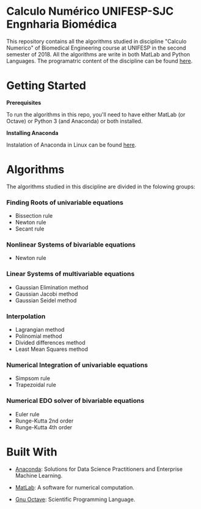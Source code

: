 # Calculo Numérico UNIFESP-SJC Engnharia Biomédica

This repository contains all the algorithms studied in discipline "Calculo Numerico" of Biomedical Engineering course at UNIFESP in the second semester of 2018. All the algorithms are write in both MatLab and Python Languages. The programatric content of the discipline can be found [here](https://unifesp.br/campus/sjc/images/sjc/Secretaria_de_Graduação/UCs_Vigentes/C/Cálculo_Numérico.pdf).

# Getting Started

**Prerequisites**

To run the algorithms in this repo, you'll need to have either MatLab (or Octave) or Python 3 (and Anaconda) or both installed.

**Installing Anaconda**

Instalation of Anaconda in Linux can be found [here](https://www.digitalocean.com/community/tutorials/how-to-install-anaconda-on-ubuntu-18-04-quickstart-pt).

# Algorithms

The algorithms studied in this discipline are divided in the folowing groups:

### Finding Roots of univariable equations

- Bissection rule
- Newton rule
- Secant rule

### Nonlinear Systems of bivariable equations

- Newton rule

### Linear Systems of multivariable equations

- Gaussian Elimination method
- Gaussian Jacobi method
- Gaussian Seidel method

### Interpolation

- Lagrangian method
- Polinomial method
- Divided differences method
- Least Mean Squares method

### Numerical Integration of univariable equations

- Simpsom rule
- Trapezoidal rule

### Numerical EDO solver of bivariable equations

- Euler rule
- Runge-Kutta 2nd order
- Runge-Kutta 4th order


# Built With
- [Anaconda](www.anaconda.com): Solutions for Data Science Practitioners and Enterprise Machine Learning.

- [MatLab](https://www.mathworks.com): A software for numerical computation.

- [Gnu Octave](https://www.gnu.org/software/octave/): Scientific Programming Language.
